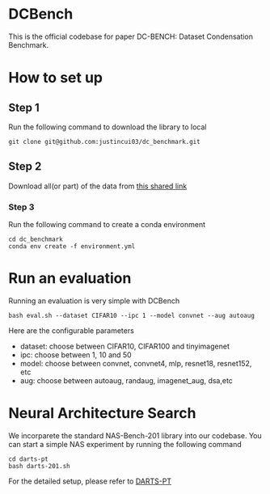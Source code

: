 # DCBench

This is the official codebase for paper DC-BENCH: Dataset Condensation Benchmark.

# How to set up
## Step 1
Run the following command to download the library to local
```
git clone git@github.com:justincui03/dc_benchmark.git
```
## Step 2
Download all(or part) of the data from [this shared link](https://drive.google.com/drive/folders/1trp0MyUoL9QrbsdQ8w7TxgoXcMJecoyH?usp=sharing)

### Step 3
Run the following command to create a conda environment
```
cd dc_benchmark
conda env create -f environment.yml
```

# Run an evaluation
Running an evaluation is very simple with DCBench
```
bash eval.sh --dataset CIFAR10 --ipc 1 --model convnet --aug autoaug
```
Here are the configurable parameters
- dataset: choose between CIFAR10, CIFAR100 and tinyimagenet
- ipc: choose between 1, 10 and 50
- model: choose between convnet, convnet4, mlp, resnet18, resnet152, etc
- aug: choose between autoaug, randaug, imagenet_aug, dsa,etc

# Neural Architecture Search
We incorparete the standard NAS-Bench-201 library into our codebase.
You can start a simple NAS experiment by running the following command
```
cd darts-pt
bash darts-201.sh
```
For the detailed setup, please refer to [DARTS-PT
](https://github.com/ruocwang/darts-pt)
